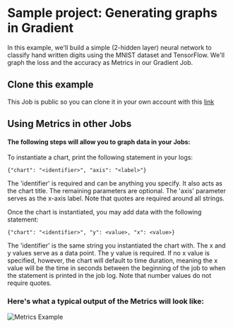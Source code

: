 # Sample project: Generating graphs in Gradient

In this example,  we'll build a simple (2-hidden layer) neural network to classify hand written digits using the MNIST dataset and TensorFlow.  We'll graph the loss and the accuracy as Metrics in our Gradient Job.

## Clone this example
This Job is public so you can clone it in your own account with this [link](https://www.paperspace.com/console/jobs/j72dysqf7piax)

## Using Metrics in other Jobs
#### The following steps will allow you to graph data in your Jobs:

To instantiate a chart, print the following statement in your logs:

```{"chart": "<identifier>", "axis": "<label>"}```

The 'identifier' is required and can be anything you specify. It also acts as the chart title. The remaining parameters are optional. The 'axis' parameter serves as the x-axis label. Note that quotes are required around all strings.

Once the chart is instantiated, you may add data with the following statement:

```{"chart": "<identifier>", "y": <value>, "x": <value>}```

The 'identifier' is the same string you instantiated the chart with. The x and y values serve as a data point. The y value is required. If no x value is specified, however, the chart will default to time duration, meaning the x value will be the time in seconds between the beginning of the job to when the statement is printed in the job log. Note that number values do not require quotes.

### Here's what a typical output of the Metrics will look like:

![Metrics Example](https://i.imgur.com/ZBuGMNi.png)
